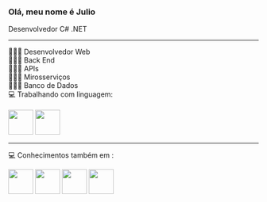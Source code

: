 ### Olá, meu nome é Julio
Desenvolvedor C# .NET
<hr>
👨🏻‍💻 Desenvolvedor Web <br>
👨🏻‍💻 Back End <br>
👨🏻‍💻 APIs <br>
👨🏻‍💻 Mirosserviços <br>
👨🏻‍💻 Banco de Dados <br>
💻 Trabalhando com linguagem: 
<br>
<br>
<div style="inline">
  <img width="50" height="50" src="https://cdn.jsdelivr.net/gh/devicons/devicon/icons/csharp/csharp-original.svg" />
  <img width="50" height="50" src="https://cdn.jsdelivr.net/gh/devicons/devicon/icons/dot-net/dot-net-original-wordmark.svg" />
</div>  
<hr>

💻 Conhecimentos também em :
<div style="inline">
  <img width="50" height="50" src="https://cdn.jsdelivr.net/gh/devicons/devicon/icons/python/python-original.svg" />
  <img width="50" height="50" src="https://cdn.jsdelivr.net/gh/devicons/devicon/icons/mysql/mysql-original.svg" />
  <img width="50" height="50" src="https://cdn.jsdelivr.net/gh/devicons/devicon/icons/postgresql/postgresql-original.svg" />
  <img width="50" height="50" src="https://cdn.jsdelivr.net/gh/devicons/devicon/icons/git/git-original.svg" />
</div>

